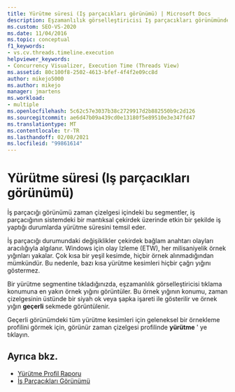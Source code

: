 ```yaml
---
title: Yürütme süresi (Iş parçacıkları görünümü) | Microsoft Docs
description: Eşzamanlılık görselleştiricisi Iş parçacıkları görünümündeki yürütme süresini gözden geçirin. Yürütme süresi, bir iş parçacığının mantıksal bir çekirdek üzerinde etkin bir şekilde çalışıp çalışmadığını gösteren kesimlerle temsil edilir.
ms.custom: SEO-VS-2020
ms.date: 11/04/2016
ms.topic: conceptual
f1_keywords:
- vs.cv.threads.timeline.execution
helpviewer_keywords:
- Concurrency Visualizer, Execution Time (Threads View)
ms.assetid: 80c100f8-2502-4613-bfef-4f4f2e09cc8d
author: mikejo5000
ms.author: mikejo
manager: jmartens
ms.workload:
- multiple
ms.openlocfilehash: 5c62c57e3037b38c2729917d2b882550b9c2d126
ms.sourcegitcommit: ae6d47b09a439cd0e13180f5e89510e3e347fd47
ms.translationtype: MT
ms.contentlocale: tr-TR
ms.lasthandoff: 02/08/2021
ms.locfileid: "99861614"
---
```

# <a name="execution-time-threads-view"></a>Yürütme süresi (Iş parçacıkları görünümü)
İş parçacığı görünümü zaman çizelgesi içindeki bu segmentler, iş parçacığının sistemdeki bir mantıksal çekirdek üzerinde etkin bir şekilde iş yaptığı durumlarda yürütme süresini temsil eder.

 İş parçacığı durumundaki değişiklikler çekirdek bağlam anahtarı olayları aracılığıyla algılanır. Windows için olay Izleme (ETW), her milisaniyelik örnek yığınları yakalar. Çok kısa bir yeşil kesimde, hiçbir örnek alınmadığından mümkündür. Bu nedenle, bazı kısa yürütme kesimleri hiçbir çağrı yığını göstermez.

 Bir yürütme segmentine tıkladığınızda, eşzamanlılık görselleştiricisi tıklama konumuna en yakın örnek yığını görüntüler. Bu örnek yığının konumu, zaman çizelgesinin üstünde bir siyah ok veya şapka işareti ile gösterilir ve örnek yığın **geçerli** sekmede görüntülenir.

 Geçerli görünümdeki tüm yürütme kesimleri için geleneksel bir örnekleme profilini görmek için, görünür zaman çizelgesi profilinde **yürütme** ' ye tıklayın.

## <a name="see-also"></a>Ayrıca bkz.
- [Yürütme Profil Raporu](../profiling/execution-profile-report.md)
- [İş Parçacıkları Görünümü](../profiling/threads-view-parallel-performance.md)